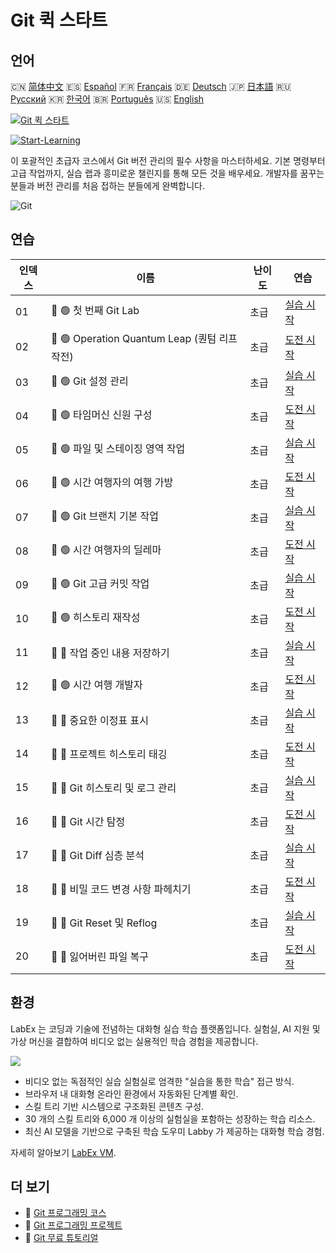 # Git 퀵 스타트

## 언어

🇨🇳 [简体中文](README_zh.md) 🇪🇸 [Español](README_es.md) 🇫🇷 [Français](README_fr.md) 🇩🇪 [Deutsch](README_de.md) 🇯🇵 [日本語](README_ja.md) 🇷🇺 [Русский](README_ru.md) 🇰🇷 [한국어](README_ko.md) 🇧🇷 [Português](README_pt.md) 🇺🇸 [English](README.md) 

[![Git 퀵 스타트](https://cover-creator.labex.io/quick-start-with-git.png?lang=ko)](https://labex.io/ko/courses/quick-start-with-git)

[![Start-Learning](https://img.shields.io/badge/Start-Learning-whitesmoke?style=for-the-badge)](https://labex.io/ko/courses/quick-start-with-git)

이 포괄적인 초급자 코스에서 Git 버전 관리의 필수 사항을 마스터하세요. 기본 명령부터 고급 작업까지, 실습 랩과 흥미로운 챌린지를 통해 모든 것을 배우세요. 개발자를 꿈꾸는 분들과 버전 관리를 처음 접하는 분들에게 완벽합니다.

![Git](https://img.shields.io/badge/Git-whitesmoke?style=for-the-badge&logo=git)


## 연습

|   인덱스 | 이름                                          | 난이도   | 연습                                                                                                                 |
|----------|-----------------------------------------------|----------|----------------------------------------------------------------------------------------------------------------------|
|       01 | 📖 🟢 첫 번째 Git Lab                         | 초급     | <a target='_blank' href='https://labex.io/ko/tutorials/git-your-first-git-lab-92739'>실습 시작</a>                   |
|       02 | 🎯 🟢 Operation Quantum Leap (퀀텀 리프 작전) | 초급     | <a target='_blank' href='https://labex.io/ko/tutorials/git-operation-quantum-leap-387717'>도전 시작</a>              |
|       03 | 📖 🟢 Git 설정 관리                           | 초급     | <a target='_blank' href='https://labex.io/ko/tutorials/git-git-config-management-385164'>실습 시작</a>               |
|       04 | 🎯 🟢 타임머신 신원 구성                      | 초급     | <a target='_blank' href='https://labex.io/ko/tutorials/git-time-machine-identity-configuration-387720'>도전 시작</a> |
|       05 | 📖 🟢 파일 및 스테이징 영역 작업              | 초급     | <a target='_blank' href='https://labex.io/ko/tutorials/git-working-with-files-and-staging-area-387457'>실습 시작</a> |
|       06 | 🎯 🟢 시간 여행자의 여행 가방                 | 초급     | <a target='_blank' href='https://labex.io/ko/tutorials/git-the-time-traveler-s-suitcase-387725'>도전 시작</a>        |
|       07 | 📖 🟢 Git 브랜치 기본 작업                    | 초급     | <a target='_blank' href='https://labex.io/ko/tutorials/git-git-branch-basic-operations-385163'>실습 시작</a>         |
|       08 | 🎯 🟢 시간 여행자의 딜레마                    | 초급     | <a target='_blank' href='https://labex.io/ko/tutorials/git-the-time-traveler-s-dilemma-387733'>도전 시작</a>         |
|       09 | 📖 🟢 Git 고급 커밋 작업                      | 초급     | <a target='_blank' href='https://labex.io/ko/tutorials/git-advanced-git-commit-operations-387471'>실습 시작</a>      |
|       10 | 🎯 🟢 히스토리 재작성                         | 초급     | <a target='_blank' href='https://labex.io/ko/tutorials/git-rewriting-history-387746'>도전 시작</a>                   |
|       11 | 📖 🔵 작업 중인 내용 저장하기                 | 초급     | <a target='_blank' href='https://labex.io/ko/tutorials/git-saving-work-in-progress-387492'>실습 시작</a>             |
|       12 | 🎯 🟢 시간 여행 개발자                        | 초급     | <a target='_blank' href='https://labex.io/ko/tutorials/git-the-time-traveling-developer-387759'>도전 시작</a>        |
|       13 | 📖 🔵 중요한 이정표 표시                      | 초급     | <a target='_blank' href='https://labex.io/ko/tutorials/git-marking-important-milestones-387493'>실습 시작</a>        |
|       14 | 🎯 🔵 프로젝트 히스토리 태깅                  | 초급     | <a target='_blank' href='https://labex.io/ko/tutorials/git-tagging-your-project-s-history-387763'>도전 시작</a>      |
|       15 | 📖 🔵 Git 히스토리 및 로그 관리               | 초급     | <a target='_blank' href='https://labex.io/ko/tutorials/git-git-history-and-log-management-387490'>실습 시작</a>      |
|       16 | 🎯 🔵 Git 시간 탐정                           | 초급     | <a target='_blank' href='https://labex.io/ko/tutorials/git-git-time-detective-387782'>도전 시작</a>                  |
|       17 | 📖 🔵 Git Diff 심층 분석                      | 초급     | <a target='_blank' href='https://labex.io/ko/tutorials/git-git-diff-deep-dive-387489'>실습 시작</a>                  |
|       18 | 🎯 🔵 비밀 코드 변경 사항 파헤치기            | 초급     | <a target='_blank' href='https://labex.io/ko/tutorials/uncover-the-secret-code-changes-387768'>도전 시작</a>         |
|       19 | 📖 🔵 Git Reset 및 Reflog                     | 초급     | <a target='_blank' href='https://labex.io/ko/tutorials/git-git-reset-and-reflog-387491'>실습 시작</a>                |
|       20 | 🎯 🔵 잃어버린 파일 복구                      | 초급     | <a target='_blank' href='https://labex.io/ko/tutorials/git-recover-the-lost-files-387781'>도전 시작</a>              |

## 환경

LabEx 는 코딩과 기술에 전념하는 대화형 실습 학습 플랫폼입니다. 실험실, AI 지원 및 가상 머신을 결합하여 비디오 없는 실용적인 학습 경험을 제공합니다.

![](https://tutorial-screenshot.getvm.io/images/vm-1725247253.png)

- 비디오 없는 독점적인 실습 실험실로 엄격한 "실습을 통한 학습" 접근 방식.
- 브라우저 내 대화형 온라인 환경에서 자동화된 단계별 확인.
- 스킬 트리 기반 시스템으로 구조화된 콘텐츠 구성.
- 30 개의 스킬 트리와 6,000 개 이상의 실험실을 포함하는 성장하는 학습 리소스.
- 최신 AI 모델을 기반으로 구축된 학습 도우미 Labby 가 제공하는 대화형 학습 경험.

자세히 알아보기 [LabEx VM](https://support.labex.io/using-labex/virtual-machine).

## 더 보기

- 🔗 [Git 프로그래밍 코스](https://github.com/labex-labs/awesome-programming-courses)
- 🔗 [Git 프로그래밍 프로젝트](https://github.com/labex-labs/awesome-programming-projects)
- 🔗 [Git 무료 튜토리얼](https://github.com/labex-labs/git-free-tutorials)

